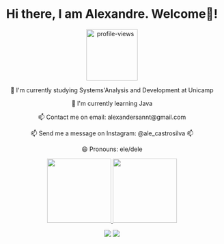 <div align="center">
  <h1>Hi there, I am Alexandre. Welcome💜!</h1>

  <img width="120" alt="profile-views" src="https://komarev.com/ghpvc/?username=AlexandreSantaAnnaSilva&color=blueviolet">

  <p>🔭 I'm currently studying Systems'Analysis and Development at Unicamp</p>
  <p>🌱 I'm currently learning Java</p>
  <p>📫 Contact me on email: alexandersannt@gmail.com</p>
  <p>📫 Send me a message on Instagram: @ale_castrosilva 📫</p>
  <p>😄 Pronouns: ele/dele</p>

  <a href="https://github.com/AlexandreSantaAnnaSilva">
    <img height="150em" src="https://github-readme-stats.vercel.app/api?username=AlexandreSantaAnnaSilva&show_icons=true&theme=dracula&include_all_commits=true&count_private=true"/>
    <img height="150em" src="https://github-readme-stats.vercel.app/api/top-langs/?username=AlexandreSantaAnnaSilva&layout=compact&langs_count=7&theme=dracula"/>
  </a>  

  <a href="mailto:alexandersannt@gmail.com"><img src="https://img.shields.io/badge/Mail-Contact%20Me-yellow" target="_blank"></a>
  <a href="https://www.linkedin.com/in/alexandre-de-castro-ara%C3%BAjo-sant-anna-silva-3871a6214/" target="_blank"><img src="https://img.shields.io/badge/-LinkedIn-%230077B5?style=for-the-badge&logo=linkedin&logoColor=white" target="_blank"></a> 
</div>
